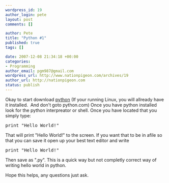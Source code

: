 ```yaml
--- 
wordpress_id: 19
author_login: pete
layout: post
comments: []

author: Pete
title: "Python #1"
published: true
tags: []

date: 2007-12-08 21:34:18 +00:00
categories: 
- Programming
author_email: pgm987@gmail.com
wordpress_url: http://www.nationpigeon.com/archives/19
author_url: http://nationpigeon.com
status: publish
---
```

Okay to start download <a href="http://python.org/download/">python</a> (If your running Linux, you will allready have it installed.&nbsp; And don't<strong> </strong>goto python.com)  Once you have python installed look for the python interpreator or shell.   Once you have located that you simply type:
<pre>print "Hello World!"</pre>
That will print "Hello World!" to the screen. If you want that to be in afile so that you can save it open up your best text editor and write
<pre>print "Hello World!"</pre>
Then save as "<filename>.py".  This is a quick way but not completly correct way of writing hello world in python.

Hope this helps, any questions just ask.
